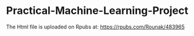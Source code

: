 # Practical-Machine-Learning-Project

The Html file is uploaded on Rpubs at:
https://rpubs.com/Rounak/483965
